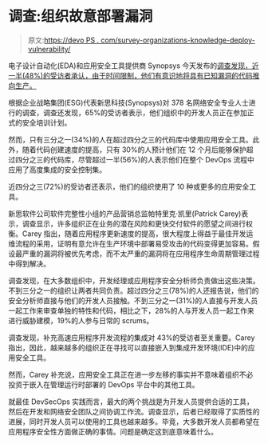 # 调查:组织故意部署漏洞

> 原文:[https://devo PS . com/survey-organizations-knowledge-deploy-vulnerability/](https://devops.com/survey-organizations-knowingly-deploy-vulnerabilities/)

电子设计自动化(EDA)和应用安全工具提供商 Synopsys 今天发布的[调查发现，近一半(48%)的受访者承认，由于时间限制，他们有意识地将具有已知漏洞的代码推向生产。](https://news.synopsys.com/2020-08-06-DevSecOps-Study-Finds-that-Nearly-Half-of-Organizations-Consciously-Deploy-Vulnerable-Applications-Due-to-Time-Pressures)

根据企业战略集团(ESG)代表新思科技(Synopsys)对 378 名网络安全专业人士进行的调查，调查还发现，65%的受访者表示，他们组织中的开发人员正在参加正式的安全培训计划。

然而，只有三分之一(34%)的人在超过四分之三的代码库中使用应用安全工具。此外，随着代码创建速度的提高，只有 30%的人预计他们在 12 个月后能够保护超过四分之三的代码库，尽管超过一半(56%)的人表示他们在整个 DevOps 流程中应用了高度集成的安全控制集。

近四分之三(72%)的受访者还表示，他们的组织使用了 10 种或更多的应用安全工具。

新思软件公司软件完整性小组的产品营销总监帕特里克·凯里(Patrick Carey)表示，调查显示，许多组织正在业务的潜在风险和更快交付软件的愿望之间进行权衡。Carey 指出，随着应用程序更新速度的提高，很大程度上得益于最佳开发运维流程的采用，证明有意允许在生产环境中部署易受攻击的代码变得更加容易。假设最严重的漏洞将被优先考虑，而不太严重的漏洞将在应用程序生命周期管理过程中得到解决。

调查发现，在大多数组织中，开发经理或应用程序安全分析师负责做出这些决策。不到三分之一的组织让两者共同负责。超过四分之三(78%)的人还报告说，他们的安全分析师直接与他们的开发人员接触。不到三分之一(31%)的人直接与开发人员一起工作来审查单独的特性和代码，相比之下，28%的人与开发人员一起工作来进行威胁建模，19%的人参与日常的 scrums。

调查发现，补充高速应用程序开发流程的集成对 43%的受访者至关重要。Carey 指出，因此，越来越多的组织正在寻找可以直接嵌入到集成开发环境(IDE)中的应用安全工具。

然而，Carey 补充说，应用安全工具正在进一步左移的事实并不意味着组织不必投资于嵌入在管理运行时部署的 DevOps 平台中的其他工具。

就最佳 DevSecOps 实践而言，最大的两个挑战是为开发人员提供合适的工具，然后在开发和网络安全团队之间协调工作流。调查显示，后者已经取得了实质性的进展，同时开发人员可以使用的工具也越来越多。毕竟，大多数开发人员都希望在应用程序安全性方面做正确的事情。问题是确定这到底意味着什么。